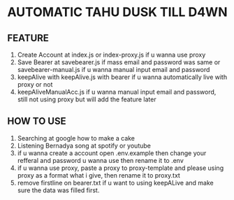 # AUTOMATIC TAHU DUSK TILL D4WN 

## FEATURE 
1. Create Account at index.js or index-proxy.js if u wanna use proxy
2. Save Bearer at savebearer.js if mass email and password was same or savebearer-manual.js if u wanna manual input email and password
3. keepAlive with keepAlive.js with bearer if u wanna automatically live with proxy or not 
4. keepAliveManualAcc.js if u wanna manual input email and password, still not using proxy but will add the feature later

## HOW TO USE 
1. Searching at google how to make a cake
2. Listening Bernadya song at spotify or youtube
3. if u wanna create a account open .env.example then change your refferal and password u wanna use then rename it to .env
4. if u wanna use proxy, paste a proxy to proxy-template and please using proxy as a format what i give, then rename it to proxy.txt
5. remove firstline on bearer.txt if u want to using keepALive and make sure the data was filled first.
